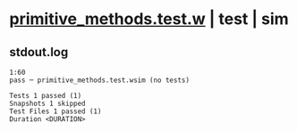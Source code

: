 # [primitive_methods.test.w](../../../../../tests/valid/primitive_methods.test.w) | test | sim

## stdout.log
```log
1:60
pass ─ primitive_methods.test.wsim (no tests)

Tests 1 passed (1)
Snapshots 1 skipped
Test Files 1 passed (1)
Duration <DURATION>
```

